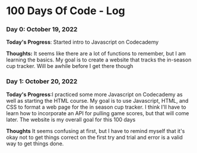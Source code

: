 # 100 Days Of Code - Log

### Day 0: October 19, 2022

**Today's Progress**: Started intro to Javascript on Codecademy

**Thoughts:** It seems like there are a lot of functions to remember, but I am learning the basics. My goal is to create a website that tracks the in-season cup tracker. Will be awhile before I get there though


### Day 1: October 20, 2022

**Today's Progress**:I practiced some more Javascript on Codecademy as well as starting the HTML course. My goal is to use Javascript, HTML, and CSS to format a web page for the in season cup tracker. I think I'll have to learn how to incorporate an API for pulling game scores, but that will come later. The website is my overall goal for this 100 days

**Thoughts** It seems confusing at first, but I have to remind myself that it's okay not to get things correct on the first try and trial and error is a valid way to get things done. 


